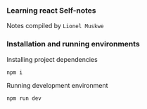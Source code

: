 ### Learning react Self-notes

Notes compiled by `Lionel Muskwe`

### Installation and running environments

Installing project dependencies
``` bash
npm i
```
Running development environment
``` bash
npm run dev
````

